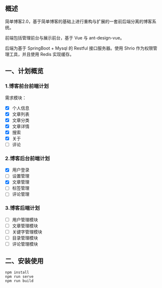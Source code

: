 ## 概述

简单博客2.0，基于简单博客的基础上进行重构与扩展的一套前后端分离的博客系统。

前端包括管理前台与展示前台，基于 Vue 与 ant-design-vue。

后端为基于 SpringBoot + Mysql  的 Restful 接口服务器。使用 Shrio 作为权限管理工具，并且使用 Redis 实现缓存。

## 一、计划概览

### 1.博客前台前端计划

需求模块：

- [x] 个人信息
- [x] 文章列表
- [x] 文章分类
- [x] 文章详情
- [x] 搜索
- [x] 关于
- [ ] 评论

### 2.博客后台前端计划

- [x] 用户登录
- [ ] 设置管理
- [x] 文章管理
- [ ] 标签管理
- [ ] 评论管理

### 3.博客后端计划

- [ ] 用户管理模块
- [ ] 文章管理模块
- [ ] 关键字管理模块
- [ ] 目录管理模块
- [ ] 评论管理模块

## 二、安装使用

~~~
npm install
npm run serve
npm run build
~~~

